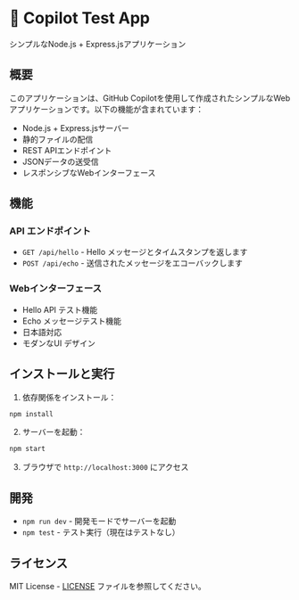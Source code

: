 # 🤖 Copilot Test App

シンプルなNode.js + Express.jsアプリケーション

## 概要

このアプリケーションは、GitHub Copilotを使用して作成されたシンプルなWebアプリケーションです。以下の機能が含まれています：

- Node.js + Express.jsサーバー
- 静的ファイルの配信
- REST APIエンドポイント
- JSONデータの送受信
- レスポンシブなWebインターフェース

## 機能

### API エンドポイント

- `GET /api/hello` - Hello メッセージとタイムスタンプを返します
- `POST /api/echo` - 送信されたメッセージをエコーバックします

### Webインターフェース

- Hello API テスト機能
- Echo メッセージテスト機能
- 日本語対応
- モダンなUI デザイン

## インストールと実行

1. 依存関係をインストール：
```bash
npm install
```

2. サーバーを起動：
```bash
npm start
```

3. ブラウザで `http://localhost:3000` にアクセス

## 開発

- `npm run dev` - 開発モードでサーバーを起動
- `npm test` - テスト実行（現在はテストなし）

## ライセンス

MIT License - [LICENSE](LICENSE) ファイルを参照してください。